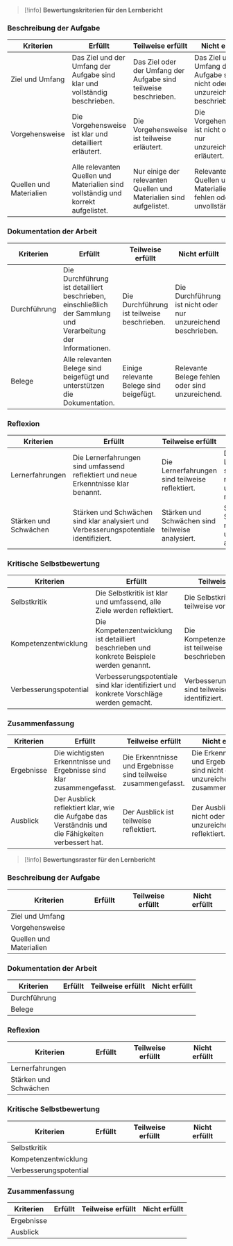 > [!info] **Bewertungskriterien für den Lernbericht**

### Beschreibung der Aufgabe

| Kriterien               | Erfüllt                                    | Teilweise erfüllt                         | Nicht erfüllt                          |
|-------------------------|--------------------------------------------|-------------------------------------------|----------------------------------------|
| Ziel und Umfang         | Das Ziel und der Umfang der Aufgabe sind klar und vollständig beschrieben. | Das Ziel oder der Umfang der Aufgabe sind teilweise beschrieben. | Das Ziel und der Umfang der Aufgabe sind nicht oder nur unzureichend beschrieben. |
| Vorgehensweise          | Die Vorgehensweise ist klar und detailliert erläutert. | Die Vorgehensweise ist teilweise erläutert. | Die Vorgehensweise ist nicht oder nur unzureichend erläutert. |
| Quellen und Materialien | Alle relevanten Quellen und Materialien sind vollständig und korrekt aufgelistet. | Nur einige der relevanten Quellen und Materialien sind aufgelistet. | Relevante Quellen und Materialien fehlen oder sind unvollständig. |

### Dokumentation der Arbeit

| Kriterien       | Erfüllt                                    | Teilweise erfüllt                         | Nicht erfüllt                          |
|-----------------|--------------------------------------------|-------------------------------------------|----------------------------------------|
| Durchführung    | Die Durchführung ist detailliert beschrieben, einschließlich der Sammlung und Verarbeitung der Informationen. | Die Durchführung ist teilweise beschrieben. | Die Durchführung ist nicht oder nur unzureichend beschrieben. |
| Belege          | Alle relevanten Belege sind beigefügt und unterstützen die Dokumentation. | Einige relevante Belege sind beigefügt. | Relevante Belege fehlen oder sind unzureichend. |

### Reflexion

| Kriterien          | Erfüllt                                    | Teilweise erfüllt                         | Nicht erfüllt                          |
|--------------------|--------------------------------------------|-------------------------------------------|----------------------------------------|
| Lernerfahrungen    | Die Lernerfahrungen sind umfassend reflektiert und neue Erkenntnisse klar benannt. | Die Lernerfahrungen sind teilweise reflektiert. | Die Lernerfahrungen sind nicht oder nur unzureichend reflektiert. |
| Stärken und Schwächen | Stärken und Schwächen sind klar analysiert und Verbesserungspotentiale identifiziert. | Stärken und Schwächen sind teilweise analysiert. | Stärken und Schwächen sind nicht oder nur unzureichend analysiert. |

### Kritische Selbstbewertung

| Kriterien            | Erfüllt                                    | Teilweise erfüllt                         | Nicht erfüllt                          |
|----------------------|--------------------------------------------|-------------------------------------------|----------------------------------------|
| Selbstkritik         | Die Selbstkritik ist klar und umfassend, alle Ziele werden reflektiert. | Die Selbstkritik ist teilweise vorhanden. | Die Selbstkritik ist nicht oder nur unzureichend vorhanden. |
| Kompetenzentwicklung | Die Kompetenzentwicklung ist detailliert beschrieben und konkrete Beispiele werden genannt. | Die Kompetenzentwicklung ist teilweise beschrieben. | Die Kompetenzentwicklung ist nicht oder nur unzureichend beschrieben. |
| Verbesserungspotential | Verbesserungspotentiale sind klar identifiziert und konkrete Vorschläge werden gemacht. | Verbesserungspotentiale sind teilweise identifiziert. | Verbesserungspotentiale sind nicht oder nur unzureichend identifiziert. |

### Zusammenfassung

| Kriterien   | Erfüllt                                    | Teilweise erfüllt                         | Nicht erfüllt                          |
|-------------|--------------------------------------------|-------------------------------------------|----------------------------------------|
| Ergebnisse  | Die wichtigsten Erkenntnisse und Ergebnisse sind klar zusammengefasst. | Die Erkenntnisse und Ergebnisse sind teilweise zusammengefasst. | Die Erkenntnisse und Ergebnisse sind nicht oder nur unzureichend zusammengefasst. |
| Ausblick    | Der Ausblick reflektiert klar, wie die Aufgabe das Verständnis und die Fähigkeiten verbessert hat. | Der Ausblick ist teilweise reflektiert. | Der Ausblick ist nicht oder nur unzureichend reflektiert. |



> [!info] **Bewertungsraster für den Lernbericht**

### Beschreibung der Aufgabe

| Kriterien               | Erfüllt | Teilweise erfüllt | Nicht erfüllt |
|-------------------------|---------|-------------------|---------------|
| Ziel und Umfang         |         |                   |               |
| Vorgehensweise          |         |                   |               |
| Quellen und Materialien |         |                   |               |

### Dokumentation der Arbeit

| Kriterien    | Erfüllt | Teilweise erfüllt | Nicht erfüllt |
| ------------ | ------- | ----------------- | ------------- |
| Durchführung |         |                   |               |
| Belege       |         |                   |               |

### Reflexion

| Kriterien             | Erfüllt | Teilweise erfüllt | Nicht erfüllt |
| --------------------- | ------- | ----------------- | ------------- |
| Lernerfahrungen       |         |                   |               |
| Stärken und Schwächen |         |                   |               |

### Kritische Selbstbewertung

| Kriterien              | Erfüllt | Teilweise erfüllt | Nicht erfüllt |
| ---------------------- | ------- | ----------------- | ------------- |
| Selbstkritik           |         |                   |               |
| Kompetenzentwicklung   |         |                   |               |
| Verbesserungspotential |         |                   |               |

### Zusammenfassung

| Kriterien  | Erfüllt | Teilweise erfüllt | Nicht erfüllt |
| ---------- | ------- | ----------------- | ------------- |
| Ergebnisse |         |                   |               |
| Ausblick   |         |                   |               |


